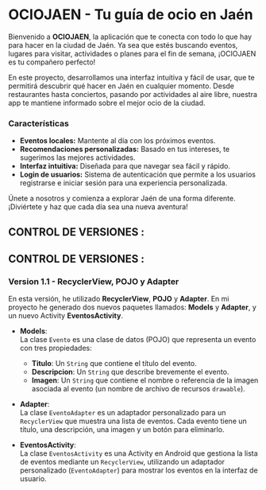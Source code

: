 # OCIOJAEN - Tu guía de ocio en Jaén

Bienvenido a **OCIOJAEN**, la aplicación que te conecta con todo lo que hay para hacer en la ciudad de Jaén. Ya sea que estés buscando eventos, lugares para visitar, actividades o planes para el fin de semana, ¡OCIOJAEN es tu compañero perfecto!

En este proyecto, desarrollamos una interfaz intuitiva y fácil de usar, que te permitirá descubrir qué hacer en Jaén en cualquier momento. Desde restaurantes hasta conciertos, pasando por actividades al aire libre, nuestra app te mantiene informado sobre el mejor ocio de la ciudad.

### Características
- **Eventos locales:** Mantente al día con los próximos eventos.
- **Recomendaciones personalizadas:** Basado en tus intereses, te sugerimos las mejores actividades.
- **Interfaz intuitiva:** Diseñada para que navegar sea fácil y rápido.
- **Login de usuarios:** Sistema de autenticación que permite a los usuarios registrarse e iniciar sesión para una experiencia personalizada.

Únete a nosotros y comienza a explorar Jaén de una forma diferente. ¡Diviértete y haz que cada día sea una nueva aventura!

## CONTROL DE VERSIONES : 

## CONTROL DE VERSIONES : 

### Version 1.1 - RecyclerView, POJO y Adapter

En esta versión, he utilizado **RecyclerView**, **POJO** y **Adapter**. En mi proyecto he generado dos nuevos paquetes llamados: **Models** y **Adapter**, y un nuevo Activity **EventosActivity**.

- **Models**:  
  La clase `Evento` es una clase de datos (POJO) que representa un evento con tres propiedades:
  
  - **Titulo**: Un `String` que contiene el título del evento.
  - **Descripcion**: Un `String` que describe brevemente el evento.
  - **Imagen**: Un `String` que contiene el nombre o referencia de la imagen asociada al evento (un nombre de archivo de recursos `drawable`).

- **Adapter**:  
  La clase `EventoAdapter` es un adaptador personalizado para un `RecyclerView` que muestra una lista de eventos. Cada evento tiene un título, una descripción, una imagen y un botón para eliminarlo.

- **EventosActivity**:  
  La clase `EventosActivity` es una Activity en Android que gestiona la lista de eventos mediante un `RecyclerView`, utilizando un adaptador personalizado (`EventoAdapter`) para mostrar los eventos en la interfaz de usuario.

